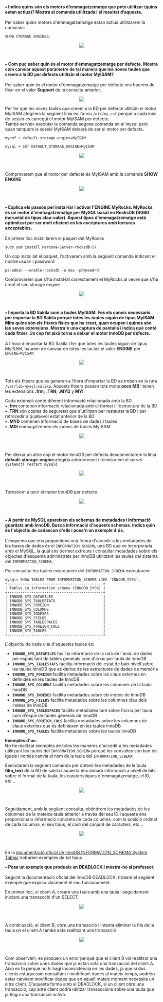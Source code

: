 #

**•	Indica quins són els motors d’emmagatzematge que pots utilitzar (quins estan actius)? Mostra al comanda utilitzada i el resultat d’aquesta.**
<br /><br />
Per saber quins motors d'emmagatzematge estan actius utilitzarem la comanda:
```
SHOW STORAGE ENGINES;
```
<p align="center">
 <img src="https://user-images.githubusercontent.com/61474788/161563552-9bd8d06a-64a6-4d05-80b4-f39f6f7c23e5.png">
</p>
<br />


**•	Com puc saber quin és el motor d’emmagatzematge per defecte. Mostra com canviar aquest paràmetre de tal manera que les noves taules que creem a la BD per defecte utilitzin el motor MyISAM?**
<br /><br/>
Per saber quin és el motor d'emmagatzematge per defecte ens haurem de fixar en el valor **Support** de la consulta anterior.

<p align="center">
 <img src="https://user-images.githubusercontent.com/61474788/161565089-13b787ef-b673-4384-860a-41620b70f2ed.png">
</p>

Per fer que les noves taules que creem a la BD per defecte utilitzin el motor MyISAM afegirem la següent línia en l'arxiu ```/etc/my.cnf``` perquè a cada inici de sessió es carregui el motor MyISAM per defecte.<br/>
També serveix executar la comanda segona comanda en el mysql però quan tanquem la sessió MyISAM deixarà de ser el motor per defecte.
```
mycnf ➜ default-storage-engine=MyISAM

mysql ➜ SET DEFAULT_STORAGE_ENGINE=MyISAM
```

<p align="center">
 <img src="https://user-images.githubusercontent.com/61474788/161568687-2be849d8-c9e9-4ae0-9b1f-f5d4d2982bea.png">
</p>
<br />

Comprovarem que el motor per defecte és MyISAM amb la comanda **SHOW ENGINE**

<p align="center">
 <img src="https://user-images.githubusercontent.com/61474788/161704805-623c0cae-6c91-46bc-bf0e-04fe639dbc98.png">
</p>
<br />

**•	Explica els passos per instal·lar i activar l'ENGINE MyRocks. MyRocks és un motor d'emmagatzematge per MySQL basat en RocksDB (SGBD incrustat de tipus clau-valor).
Aquest tipus d’emmagatzematge està optimitzat per ser molt eficient en les escriptures amb lectures acceptables.**
<br /><br />
En primer lloc instal·larem el paquet del MyRocks
```
sudo yum install Percona-Server-rocksdb-57
```

Un cop instal·lat el paquet, l'activarem amb la següent comanda indicant el nostre usuari i password
```
ps-admin --enable-rocksdb -u max -pP@ssw0rd
```

Comprovarem que s'ha instal·lat correctament el MyRocks al veure que s'ha creat el seu storage engine
<p align="center">
 <img src="https://user-images.githubusercontent.com/61474788/161705565-13c3cec2-e453-4f7b-b239-22896fd88fa2.png">
</p>
<br />


**•	Importa la BD Sakila com a taules MyISAM. Fes els canvis necessaris per importar la BD Sakila perquè totes les taules siguin de tipus MyISAM. 
Mira quins són els fitxers físics que ha creat, quan ocupen i quines són les seves extensions.
Mostra'n una captura de pantalla i indica què conté cada fitxer.
Un cop fet això torna a deixar el motor InnoDB per defecte.**
<br /><br />
A l'hora d'importar la BD Sakila i fer que totes les taules siguin de tipus MyISAM, haurem de canviar en totes les taules el valor **ENGINE** per ```ENGINE=MyISAM```

<p align="center">
 <img src="https://user-images.githubusercontent.com/61474788/161706052-834daf94-3608-4949-a498-53f08baf8b89.png">
</p>
<br/>

Tots els fitxers que es generen a l'hora d'importar la BD es troben en la ruta ```/var/lib/mysql/salika```. Aquests fitxers pessen tots molts **pocs MB** i tenen les extensions **.frm**, **.TRN**, **.MYD** y **MYI**.

Cada extensió conté diferent informació relacionada amb la BD<br/>
**• .frm** contenen informació relacionada amb el format i l'estructura de la BD<br/>
**• .TRN** són copies de seguretat que s'utilitzen per restaurar la BD i per retrocedir a qualsevol estat anterior de la BD<br/>
**• .MYD** contenen informació de bases de dades i taules<br/>
**• .MDI** emmagatzemen els índexs de taules MyISAM<br/>

<p align="center">
 <img src="https://user-images.githubusercontent.com/61474788/161708942-789457fb-c6cb-4339-93b4-544a236a2827.png">
</p>
<br />

Per deixar un altre cop el motor InnoDB per defecta descomentarem la línia **default-storage-engine** afegida anteriorment i reiniciariem el servei ```systemctl restart mysqld```
<p align="center">
 <img src="https://user-images.githubusercontent.com/61474788/161712287-42da356b-15f7-49bc-8ee3-fa5d504a0412.png">
</p>
<br />

Tornaríem a tenir el motor InnoDB per defecte
<p align="center">
 <img src="https://user-images.githubusercontent.com/61474788/161712595-24ce2310-32ea-46fd-b941-cce864395aed.png">
</p>
<br />

**•	A partir de MySQL apareixen els schemas de metadades i informació guardats amb InnoDB.
Busca informació d'aquests schemas. Indica quin és l'objectiu de cadascun d'ells i posa'n un exemple d'ús.**
<br /><br />
L'esquema que ens proporciona una fomra d'accedir a les metadades de les bases de dades és el  ```INFORMATION_SCHEMA```, una BD que ve incorporada amb el MySQL, la qual ens permet extreure i consultar metadades sobre els objectes d'esquema administrats per InnoDB utilitzant les taules del sistema del ```INFORMATION_SCHEMA```.

Per consultar les taules executarem del ```INFORMATION_SCHEMA``` executarem:
```
mysql> SHOW TABLES FROM INFORMATION_SCHEMA LIKE 'INNODB_SYS%';
+--------------------------------------------+
| Tables_in_information_schema (INNODB_SYS%) |
+--------------------------------------------+
| INNODB_SYS_DATAFILES                       |
| INNODB_SYS_TABLESTATS                      |
| INNODB_SYS_FOREIGN                         |
| INNODB_SYS_COLUMNS                         |
| INNODB_SYS_INDEXES                         |
| INNODB_SYS_FIELDS                          |
| INNODB_SYS_TABLESPACES                     |
| INNODB_SYS_FOREIGN_COLS                    |
| INNODB_SYS_TABLES                          |
+--------------------------------------------+
```

L'objectiu de cada una d'aquestes taules és:<br/>
   - **```INNODB_SYS_DATAFILES```** facilita informació de la ruta de l'arxiu de dades per espais tant de tables generals com d'arxiu per taula de InnoDB<br/>
   - **```INNODB_SYS_TABLESTATS```** facilita informació del estat de baix nivell sobre les taules InnoDB que es deriva de les estructures de dades de memòria<br/>
   - **```INNODB_SYS_FOREIGN```** facilita metadades sobre les claus externes en definides en les taules de InnoDB<br/>
   - **```INNODB_SYS_COLUMNS```** facilita metadades sobre les columnes de la taula InnoDB<br/>
   - **```INNODB_SYS_INDEXES```** facilita metadades sobre els índexs de InnoDB<br/>
   - **```INNODB_SYS_FIELDS```** facilita metadades sobre les columnes clau dels índexs de InnoDB<br/>
   - **```INNODB_SYS_TABLESPACES```** facilita metadades tant sobre l'arxiu per taula com d'espai de taules generals de InnoDB<br/>
   - **```INNODB_SYS_FOREIGN_COLS```** facilita metadades sobre les columnes de claus externes que es definiexen en les taules InnoDB<br/>
   - **```INNODB_SYS_TABLES```** facilita metadades sobre les taules InnoDB<br/>

**Exemples d'us:**<br />
No he realitzat exemples de totes les maneres d'accedir a les metadades utilitzant les taules del ```INFORMATION_SCHEMA``` perquè les consultes són ben bé iguals i només canvia el nom de la taula del ```INFORMATION_SCHEMA```.<br />

Executarem la següent comanda per obtenir les metadades de la taula **film_text** de la BD de sakila i aquesta ens donarà informació a nivell de bits sobre el format de la taula, les caraterístiques d'emmagatzematge, el ID, etc...
<p align="center">
 <img src="https://user-images.githubusercontent.com/61474788/161720650-59e20e65-8745-435f-8169-1d49530ccfef.png">
</p>
<br/>

Seguidament, amb la següent consulta, obtindrem les metadades de les columnes de la mateixa taula anterior a través del seu ID i aquesta ens proporcionara informació concreta de cada columna, com la posició ordinal de cada columna, el seu tipus, el codi del conjunt de caràcters, etc...
<p align="center">
 <img src="https://user-images.githubusercontent.com/61474788/161720769-7f8bc77a-3fde-47a9-9d94-861661c71156.png">
</p>
<br/>

En la <a href="https://dev.mysql.com/doc/refman/5.7/en/innodb-information-schema-system-tables.html">documentació oficial de InnoDB INFORMATION_SCHEMA System Tables</a> trobarem exemples de tot tipus
<br />

**•	Posa un exemple que produeix un DEADLOCK i mostra-ho al professor.**
<br /><br />
Seguint la documentació oficial del InnoDB DEADLOCK, trobem el següent exemple que explica clarament el seu funcionament.

En primer lloc, el client A, crearà una taula amb una taula i seguidament iniciarà una transacció d'un SELECT.
<p align="center">
 <img src="https://user-images.githubusercontent.com/61474788/161723476-2ca58998-253f-43f0-94b4-80dce15e0353.png">
</p>
<br />

A continuació, el client B, obre una transacció i intenta eliminar la fila de la taula on el client A també esta realitzant una transacció
<p align="center">
 <img src="https://user-images.githubusercontent.com/61474788/161725587-931cb701-14e7-4ae3-8de2-656e2fdcf39a.png">
</p>
<br />

Com observem, es produeix un error perquè que el client B vol realitzar una transacció sobre unes dades que ja estàn sota una transacció del client A. Aixó es fa perquè no hi hagi inconsistencia en les dades, ja que si dos clients estuguessin consultant i modificant dades al mateix temps, podríen estar canviant modificar dades que en aquell mateix moment necessita un altre client. D'aquesta forma amb el DEADLOCK, si un client obre una transacció, cap altre client podrà ralitzar transaccions sobre una taula que ja tingui una transacció activa.
